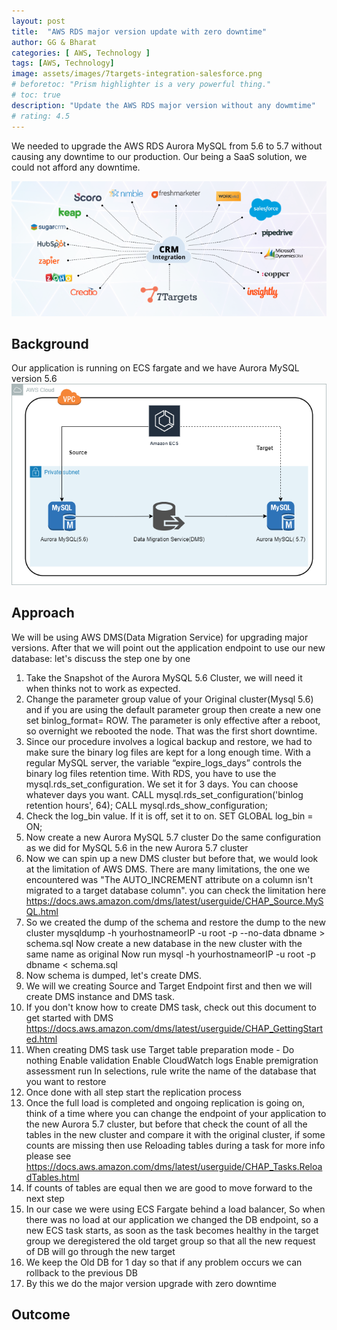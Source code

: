 ```yaml
---
layout: post
title:  "AWS RDS major version update with zero downtime"
author: GG & Bharat
categories: [ AWS, Technology ]
tags: [AWS, Technology]
image: assets/images/7targets-integration-salesforce.png
# beforetoc: "Prism highlighter is a very powerful thing."
# toc: true
description: "Update the AWS RDS major version without any dowmtime"
# rating: 4.5
---
```


We needed to upgrade the AWS RDS Aurora MySQL from 5.6 to 5.7 without causing any downtime to our production. Our being a SaaS solution, we could not afford any downtime.  

![image](../assets/images/7targets-all-integrations.png)

## Background
Our application is running on ECS fargate and we have Aurora MySQL version 5.6
![image](../assets/images/MySQL-Version-Upgrade.png)

## Approach
We will be using AWS DMS(Data Migration Service) for upgrading major versions. After that we will point out the application endpoint to use our new database:
let's discuss the step one by one
1. Take the Snapshot of the Aurora MySQL 5.6 Cluster, we will need it when thinks not to work as expected.
2. Change the parameter group value of your Original cluster(Mysql 5.6) and if you are using the default parameter group then create a new one set binlog_format= ROW. The parameter is only effective after a reboot, so overnight we rebooted the node. That was the first short downtime.
3. Since our procedure involves a logical backup and restore, we had to make sure the binary log files are kept for a long enough time. With a regular MySQL server, the variable “expire_logs_days” controls the binary log files retention time. With RDS, you have to use the mysql.rds_set_configuration. We set it for 3 days. You can choose whatever days you want.
  CALL mysql.rds_set_configuration('binlog retention hours', 64);
  CALL mysql.rds_show_configuration;
4. Check the log_bin value. If it is off, set it to on. 
   SET GLOBAL log_bin = ON;
5. Now create a new Aurora MySQL 5.7 cluster Do the same configuration as we did for MySQL 5.6 in the new Aurora 5.7 cluster
6. Now we can spin up a new DMS cluster but before that, we would look at the limitation of AWS DMS. There are many limitations, the one we encountered was "The AUTO_INCREMENT attribute on a column isn't migrated to a target database column". you can check the limitation here https://docs.aws.amazon.com/dms/latest/userguide/CHAP_Source.MySQL.html
7. So we created the dump of the schema  and restore the dump to the new cluster
   mysqldump -h yourhostnameorIP -u root -p --no-data dbname > schema.sql
   Now create a new database in the new cluster with the same name as original
   Now run mysql -h yourhostnameorIP -u root -p  dbname < schema.sql
8. Now schema is dumped, let's create DMS.
9. We will we creating Source and Target Endpoint first and then we will create DMS instance and DMS task.
10. If you don't know how to create DMS task, check out this document to get started with DMS https://docs.aws.amazon.com/dms/latest/userguide/CHAP_GettingStarted.html
11. When creating DMS task use 
    Target table preparation mode - Do nothing
    Enable validation
    Enable CloudWatch logs
    Enable premigration assessment run
    In selections, rule write the name of the database that you want to restore
12. Once done with all step start the replication process
13. Once the full load is completed and ongoing replication is going on, think of a time where you can change the endpoint of your application to the new Aurora 5.7 cluster, but before that check the count of all the tables in the new cluster and compare it with the original cluster, if some counts are missing then use Reloading tables during a task for more info please see https://docs.aws.amazon.com/dms/latest/userguide/CHAP_Tasks.ReloadTables.html
14. If counts of tables are equal then we are good to move forward to the next step
15. In our case we were using ECS Fargate behind a load balancer, So when there was no load at our application we changed the DB endpoint, so a new ECS task starts, as soon as the task becomes healthy in the target group we deregistered the old target group so that all the new request of DB will go through the new target
16. We keep the Old DB for 1 day so that if any problem occurs we can rollback to the previous DB 
17. By this we do the major version upgrade with zero downtime

## Outcome


